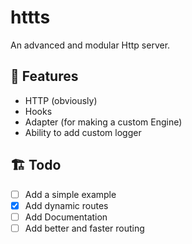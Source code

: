 # httts

An advanced and modular Http server.

## 📝 Features
- HTTP (obviously)
- Hooks
- Adapter (for making a custom Engine)
- Ability to add custom logger

## 🏗️ Todo
- [ ] Add a simple example
- [x] Add dynamic routes
- [ ] Add Documentation
- [ ] Add better and faster routing
